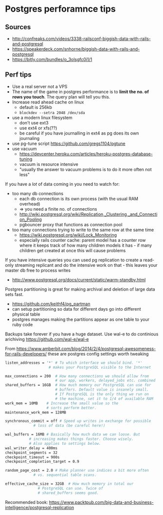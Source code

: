 # Postgres perforamnce tips

## Sources

* http://confreaks.com/videos/3338-railsconf-biggish-data-with-rails-and-postgresql
* https://speakerdeck.com/snhorne/biggish-data-with-rails-and-postgresql
* https://bitly.com/bundles/o_3olsgfc0i1/1

## Perf tips

* Use a real server not a VPS
* The name of the game in postgres performance is to **limit the no. of rows you
  touch**. The query plan will tell you this.
* Increase read ahead cache on linux
  * default is 256kb
  * `blockdev --setra 2048 /dev/sda`
* use a modern linux filesystem
  * don't use ext3
  * use ext4 or xfs(??)
  * be careful if you have journalling in ext4 as pg does its own journaling
* use pg-tune script https://github.com/gregs1104/pgtune
* use vacuum
  * https://devcenter.heroku.com/articles/heroku-postgres-database-tuning
  * vacuum is resource intensive
  * "usually the answer to vacuum problems is to do it more often not less"

If you have a *lot* of data coming in you need to watch for:

* too many db connections
  * each db connection is its own process (with the usual RAM overhead)
  * => you need a finite no. of connections
  * http://wiki.postgresql.org/wiki/Replication,_Clustering,_and_Connection_Pooling
  * pgbouncer proxy that functions as connection pool
* too many connections trying to write to the same row at the same time
  * https://wiki.postgresql.org/wiki/Lock_Monitoring
  * especially rails counter cache: parent model has a counter row where it
    keeps track of how many children models it has - if many children get
    created at once this will cause problems

If you have intensive queries you can used pg replication to create a read-only streaming replicant and do the intensive work on that - this leaves your master db free to process writes

* http://www.postgresql.org/docs/current/static/warm-standby.html

Postgres partitioning is great for making archival and deletion of large data
sets fast.

* https://github.com/keithf4/pg_partman
* can setup partitioning so data for different days go into different physical table
* postgres manages making the partitions appear as one table to your ruby code

Backups take forever if you have a huge dataset. Use wal-e to do continious
arichiving https://github.com/wal-e/wal-e

From https://www.amberbit.com/blog/2014/2/4/postgresql-awesomeness-for-rails-developers/ these are postgres config settings worth tweaking

```sh
listen_addresses = '*' # To which interface we should bind. '*'
                    # makes your PostgreSQL visible to the Internet

max_connections = 200  # How many connections we should allow from
                       # our app, workers, delayed_jobs etc. combined
shared_buffers = 16GB  # How much memory our PostgreSQL can use for
                       # buffers. Default value is insanely small.
                       # If PostgreSQL is the only thing we run on
                       # the machine, set it to 1/4 of available RAM
work_mem = 10MB    # Increase the small value so the
                   # sorts perform better.
maintenance_work_mem = 128MB

synchronous_commit = off # Speed up writes in exchange for possible
             # loss of data (be careful here!)

wal_buffers = 16MB # Basically how much data we can loose. But
           # increasing makes things faster. Choose wisely.
           # Also applies to settings below.
wal_writer_delay = 400ms
checkpoint_segments = 32
checkpoint_timeout = 900s
checkpoint_completion_target = 0.9

random_page_cost = 2.0 # Make planner use indices a bit more often
             # vs. sequential table scans.

effective_cache_size = 32GB  # How much memory in total our
               # PostgreSQL can use. Twice of
               # shared_buffers seems good.
```

Recommended book: https://www.packtpub.com/big-data-and-business-intelligence/postgresql-replication
